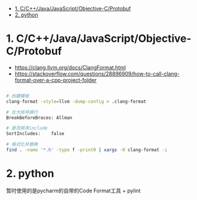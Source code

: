 

<!-- TOC -->

- [1. C/C++/Java/JavaScript/Objective-C/Protobuf](#1-ccjavajavascriptobjective-cprotobuf)
- [2. python](#2-python)

<!-- /TOC -->

# 1. C/C++/Java/JavaScript/Objective-C/Protobuf

* https://clang.llvm.org/docs/ClangFormat.html
* https://stackoverflow.com/questions/28896909/how-to-call-clang-format-over-a-cpp-project-folder

```bash

# 创建模板
clang-format -style=llvm -dump-config > .clang-format

# 左大括号换行
BreakBeforeBraces: Allman

# 是否排序include
SortIncludes:    false

# 格式化并替换
find . -name '*.h' -type f -print0 | xargs -0 clang-format -i

```


# 2. python

暂时使用的是pycharm的自带的Code Format工具 + pylint 

